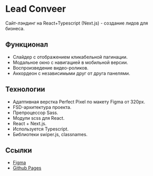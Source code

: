# Lead Conveer

Сайт-лэндинг на React+Typescript (Next.js) - создание лидов для бизнеса.

## Функционал

- Слайдер с отображением кликабельной пагинации.
- Модальное окно с навигацией в мобильной версии.
- Воспроизведение видео-роликов.
- Аккордеон с независимыми друг от друга панелями.

## Технологии

- Адаптивная верстка Perfect Pixel по макету Figma от 320px.
- FSD-архитектура проекта.
- Препроцессор Sass.
- Модули scss для React.
- React + Next.js.
- Используется Typescript.
- Библиотеки swiper.js, classnames.

## Ссылки

- [Figma](https://www.figma.com/design/yL9tV4s0ZZAmBksnR79yWV/Work?node-id=5-70&t=2pzTApqAraH4fYgj-1)
- [Github Pages](https://oleg-kuzmin.github.io/leadconveer)
